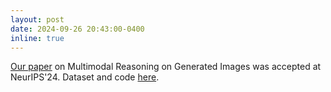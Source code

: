 ```yaml
---
layout: post
date: 2024-09-26 20:43:00-0400
inline: true
---
```


[Our paper](https://arxiv.org/abs/2312.02188) on Multimodal Reasoning on Generated Images was accepted at NeurIPS'24. Dataset and code [here](https://journeybench.github.io/).
